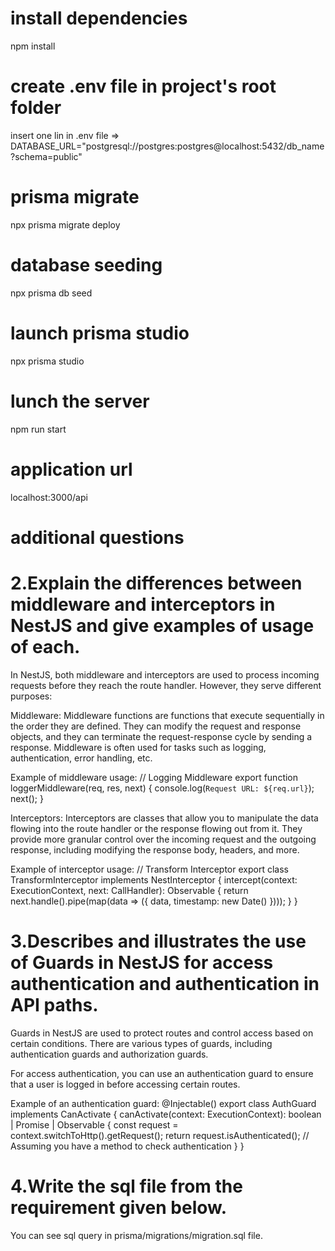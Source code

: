 # install dependencies
npm install

# create .env file in project's root folder
insert one lin in .env file => DATABASE_URL="postgresql://postgres:postgres@localhost:5432/db_name?schema=public"

# prisma migrate
npx prisma migrate deploy

# database seeding
npx prisma db seed

# launch prisma studio 
npx prisma studio

# lunch the server
npm run start

# application url
localhost:3000/api

# additional questions
# 2.Explain the differences between middleware and interceptors in NestJS and give examples of usage of each.

In NestJS, both middleware and interceptors are used to process incoming requests before they reach the route handler. However, they serve different purposes:

Middleware: Middleware functions are functions that execute sequentially in the order they are defined. They can modify the request and response objects, and they can terminate the request-response cycle by sending a response. Middleware is often used for tasks such as logging, authentication, error handling, etc.

Example of middleware usage:
// Logging Middleware
export function loggerMiddleware(req, res, next) {
  console.log(`Request URL: ${req.url}`);
  next();
}

Interceptors: Interceptors are classes that allow you to manipulate the data flowing into the route handler or the response flowing out from it. They provide more granular control over the incoming request and the outgoing response, including modifying the response body, headers, and more.

Example of interceptor usage:
// Transform Interceptor
export class TransformInterceptor implements NestInterceptor {
  intercept(context: ExecutionContext, next: CallHandler): Observable<any> {
    return next.handle().pipe(map(data => ({ data, timestamp: new Date() })));
  }
}

# 3.Describes and illustrates the use of Guards in NestJS for access authentication and authentication in API paths.

Guards in NestJS are used to protect routes and control access based on certain conditions. There are various types of guards, including authentication guards and authorization guards.

For access authentication, you can use an authentication guard to ensure that a user is logged in before accessing certain routes.

Example of an authentication guard:
@Injectable()
export class AuthGuard implements CanActivate {
  canActivate(context: ExecutionContext): boolean | Promise<boolean> | Observable<boolean> {
    const request = context.switchToHttp().getRequest();
    return request.isAuthenticated(); // Assuming you have a method to check authentication
  }
}


# 4.Write the sql file from the requirement given below.

You can see sql query in prisma/migrations/migration.sql file.
